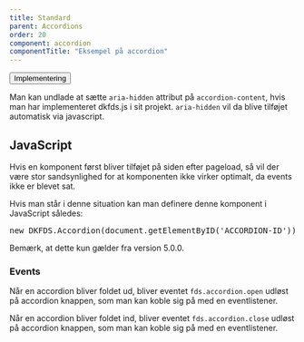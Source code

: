 ```yaml
---
title: Standard
parent: Accordions
order: 20
component: accordion
componentTitle: "Eksempel på accordion"
---
```

<div class="accordion accordion-bordered">
    <button class="button-unstyled accordion-button" aria-expanded="false" aria-controls="technical">
        Implementering
    </button>
    <div id="technical" class="accordion-content">
        <p>Man kan undlade at sætte <code>aria-hidden</code> attribut på <code>accordion-content</code>, hvis man har implementeret dkfds.js i sit projekt. <code>aria-hidden</code> vil da blive tilføjet automatisk via javascript.</p>
        <h2 class="h4">JavaScript</h2>
        <p>Hvis en komponent først bliver tilføjet på siden efter pageload, så vil der være stor sandsynlighed for at komponenten ikke virker optimalt, da events ikke er blevet sat.</p>
        <p>Hvis man står i denne situation kan man definere denne komponent i JavaScript således:</p>
        <pre>new DKFDS.Accordion(document.getElementByID('ACCORDION-ID'));</pre>
        <p>Bemærk, at dette kun gælder fra version 5.0.0.</p>
        <h3 class="h5">Events</h3>
        <p>Når en accordion bliver foldet ud, bliver eventet <code>fds.accordion.open</code> udløst på accordion knappen, som man kan koble sig på med en eventlistener.</p>
        <p>Når en accordion bliver foldet ind, bliver eventet <code>fds.accordion.close</code> udløst på accordion knappen, som man kan koble sig på med en eventlistener.</p>
    </div>
</div>
